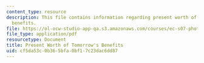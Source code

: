 ```yaml
---
content_type: resource
description: This file contains information regarding present worth of tomorrow's
  benefits.
file: https://ol-ocw-studio-app-qa.s3.amazonaws.com/courses/ec-s07-photovoltaic-solar-energy-systems-fall-2004/cf5da53c0b365bfa0bf17c23dac6dd87_MITEC_S07F04_2_Benefits.pdf
file_type: application/pdf
resourcetype: Document
title: Present Worth of Tomorrow's Benefits
uid: cf5da53c-0b36-5bfa-0bf1-7c23dac6dd87
---
```

